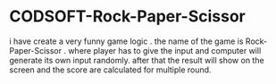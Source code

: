 # CODSOFT-Rock-Paper-Scissor
i have create a very funny game logic . the name of the game is Rock-Paper-Scissor . where player has to give the input and computer will generate its own input randomly.  after that the result will show on the screen and the score are calculated for multiple round.

